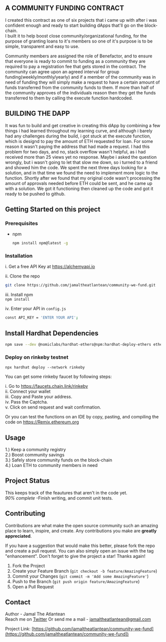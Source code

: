 ## A COMMUNITY FUNDING CONTRACT
I created this contract as one of six projects that i came up with after i was confident enough and ready to start building dApps that'll go on the block-chain.                                                                                                                                                     
I built it to help boost close community/organizational funding, for the purpose of granting loans to it's members so one of it's purpose is to be simple, transparent and easy to use.

Community members are assigned the role of Benefactor, and to ensure that everyone is ready to commit to funding as a community they are required to pay a registration
fee that gets stored in the contract.
The community can agree upon an agreed interval for group funding(weekly/monthly/yearly) and if a member of the community was in need of funding
they will simply make a request to have a certain amount of funds transferred from the community funds to them. If more than half of the 
community approves of the individuals reason then they get the funds transferred to them by calling the execute function hardcoded.                        

## BUILDING THE DAPP

It was fun to build and get creative in creating this dApp by combining a few things i had learned throughout my learning curve, and although i barely had any challenges during the build, i got stuck at the execute function, which is designd to pay the amount of ETH requested for loan. For some reason it wasn't paying the address that had made a request. I had this problem for two days, and no, stack overflow wasn't helpful, as i had received more than 25 views yet no response. Maybe i asked the question wrongly, but i wasn't going to let that slow me down, so i turned to a friend and showed him the code. We spent the next three days looking for a solution, and in that time we found the need to implement more logic to the function. Shortly after we found that my original code wasn't processing the amount of approvals needed before ETH could be sent, and he came up with a solution. We got it functioning then cleaned up the code and got it ready to be pushed to github.


## Getting Started on this project
### Prerequisites
* npm
  ```sh
  npm install npm@latest -g
  ```
  
  
### Installation
  i. Get a free API Key at https://alchemyapi.io
  
  ii. Clone the repo
   ```sh
   git clone https://github.com/jamaltheatlantean/community-we-fund.git
   ```
   iii. Install npm                                                                                                                                     
    ```
    npm install
    ```
                                                                                                                                                           
   iv. Enter your API in `config.js`
   ```sh
   const API_KEY = 'ENTER YOUR API';
   ```
   
   ## Install Hardhat Dependencies
  ```sh
  npm save --dev @nomiclabs/hardhat-ethers@npm:hardhat-deploy-ethers ethers @nomiclabs/hardhat-etherscan @nomiclabs/hardhat-waffle chai ethereum-waffle hardhat hardhat-contract-sizer hardhat-deploy hardhat-gas-reporter prettier prettier-plugin-solidity solhint solidity-coverage dotenv
  ```
   
### Deploy on rinkeby testnet
  ```
  npx hardhat deploy --network rinkeby
  ```
  
  You can get some rinkeby faucet by following steps:
  
  i. Go to https://faucets.chain.link/rinkeby                                                                                                               
  ii. Connect your wallet                                                                                                                                   
  iii. Copy and Paste your address.                                                                                                                         
  iv. Pass the Captcha.                                                                                                                                     
  v. Click on send request and wait confirmation.                                                                                                           
  
  Or you can test the functions on an IDE by copy, pasting, and compiling the code on https://Remix.ethereum.org
   
 ## Usage
 
1.) Keep a community registry                                                                                                                               
2.) Boost community savings                                                                                                                                 
3.) Safely store community funds on the block-chain                                                                                                         
4.) Loan ETH to community members in need                                                                                                                    
  
  
## Project Status
This keeps track of the feautures that aren't in the code yet.                                                                                             
*90% complete*
-Finish writing, and commit unit tests.


 ## Contributing

  Contributions are what make the open source community such an amazing place to learn, inspire, and create. Any contributions you make are **greatly appreciated**.

  If you have a suggestion that would make this better, please fork the repo and create a pull request. You can also simply open an issue with the tag       "enhancement".
  Don't forget to give the project a star! Thanks again!

  1. Fork the Project
  2. Create your Feature Branch (`git checkout -b feature/AmazingFeature`)
  3. Commit your Changes (`git commit -m 'Add some AmazingFeature'`)
  4. Push to the Branch (`git push origin feature/AmazingFeature`)
  5. Open a Pull Request

  
  ## Contact

Author - Jamal The Atlantean                                                                                                                           
Reach me on [Twitter](https://twitter.com/ThatAtlantean)
Or send me a mail - jamaltheatlantean@gmail.com

Project Link: [https://github.com/jamaltheatlantean/community-we-fund](https://github.com/jamaltheatlantean/community-we-fund])
  

